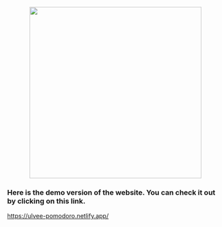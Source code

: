 <p align="center">
<img src="site-image.png" width="400">

<h3>Here is the demo version of the website. You can check it out by clicking on this link.</h3>

https://ulvee-pomodoro.netlify.app/

</p>
